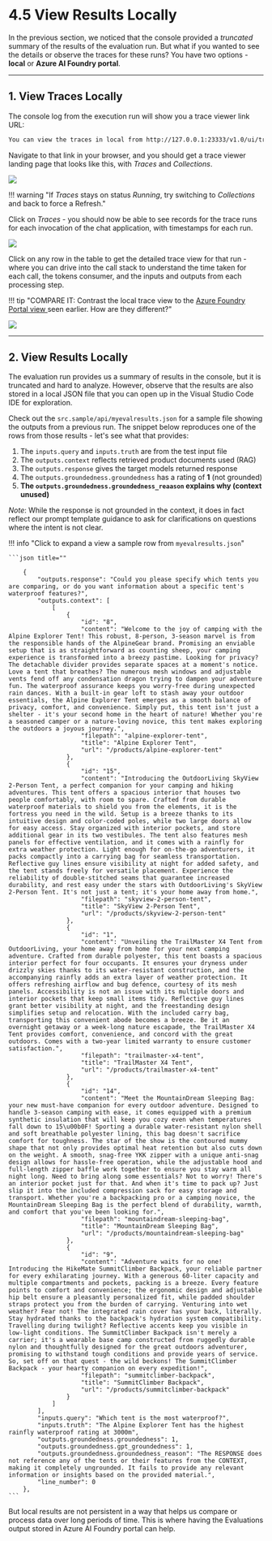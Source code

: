 # 4.5 View Results Locally

In the previous section, we noticed that the console provided a _truncated_ summary of the results of the evaluation run. But what if you wanted to see the details or observe the traces for these runs? You have two options - **local** or **Azure AI Foundry portal**.

---

## 1. View Traces Locally

The console log from the execution run will show you a trace viewer link URL:

```bash title=""
You can view the traces in local from http://127.0.0.1:23333/v1.0/ui/traces/?#run=main_evaluate_chat_with_products_rxna_3r9_20241216_163719_733780
```

Navigate to that link in your browser, and you should get a trace viewer landing page that looks like this, with _Traces_ and _Collections_.

![](./../img/Evaluate-Local-1.png)

!!! warning "If _Traces_ stays on status _Running_, try switching to _Collections_ and back to force a Refresh."

Click on _Traces_ - you should now be able to see records for the trace runs for each invocation of the chat application, with timestamps for each run.

![](./../img/Evaluation-local-2.png)

Click on any row in the table to get the detailed trace view for that run - where you can drive into the call stack to understand the time taken for each call, the tokens consumer, and the inputs and outputs from each processing step.

!!! tip "COMPARE IT: Contrast the local trace view to the [Azure Foundry Portal view ](./../3-Ideate/07.md#2-view-traces-detail) seen earlier. How are they different?"

![](./../img/Evaluation-local-3.png)

---

## 2. View Results Locally

The evaluation run provides us a summary of results in the console, but it is truncated and hard to analyze. However, observe that the results are also stored in a local JSON file that you can open up in the Visual Studio Code IDE for exploration.

Check out the `src.sample/api/myevalresults.json` for a sample file showing the outputs from a previous run. The snippet below reproduces one of the rows from those results - let's see what that provides:

1. The `inputs.query` and `inputs.truth` are from the test input file
1. The `outputs.context` reflects retrieved product documents used (RAG)
1. The `outputs.response` gives the target models returned response
1. The `outputs.groundedness.groundedness` has a rating of **1** (not grounded)
1. **The `outputs.groundedness.groundedness_reaason` explains why (context unused)**

_Note_: While the response is not grounded in the context, it does in fact reflect our prompt template guidance to ask for clarifications on questions where the intent is not clear.


!!! info "Click to expand a view a sample row from `myevalresults.json`"

    ```json title=""

        {
            "outputs.response": "Could you please specify which tents you are comparing, or do you want information about a specific tent's waterproof features?",
            "outputs.context": [
                [
                    {
                        "id": "8",
                        "content": "Welcome to the joy of camping with the Alpine Explorer Tent! This robust, 8-person, 3-season marvel is from the responsible hands of the AlpineGear brand. Promising an enviable setup that is as straightforward as counting sheep, your camping experience is transformed into a breezy pastime. Looking for privacy? The detachable divider provides separate spaces at a moment's notice. Love a tent that breathes? The numerous mesh windows and adjustable vents fend off any condensation dragon trying to dampen your adventure fun. The waterproof assurance keeps you worry-free during unexpected rain dances. With a built-in gear loft to stash away your outdoor essentials, the Alpine Explorer Tent emerges as a smooth balance of privacy, comfort, and convenience. Simply put, this tent isn't just a shelter - it's your second home in the heart of nature! Whether you're a seasoned camper or a nature-loving novice, this tent makes exploring the outdoors a joyous journey.",
                        "filepath": "alpine-explorer-tent",
                        "title": "Alpine Explorer Tent",
                        "url": "/products/alpine-explorer-tent"
                    },
                    {
                        "id": "15",
                        "content": "Introducing the OutdoorLiving SkyView 2-Person Tent, a perfect companion for your camping and hiking adventures. This tent offers a spacious interior that houses two people comfortably, with room to spare. Crafted from durable waterproof materials to shield you from the elements, it is the fortress you need in the wild. Setup is a breeze thanks to its intuitive design and color-coded poles, while two large doors allow for easy access. Stay organized with interior pockets, and store additional gear in its two vestibules. The tent also features mesh panels for effective ventilation, and it comes with a rainfly for extra weather protection. Light enough for on-the-go adventurers, it packs compactly into a carrying bag for seamless transportation. Reflective guy lines ensure visibility at night for added safety, and the tent stands freely for versatile placement. Experience the reliability of double-stitched seams that guarantee increased durability, and rest easy under the stars with OutdoorLiving's SkyView 2-Person Tent. It's not just a tent; it's your home away from home.",
                        "filepath": "skyview-2-person-tent",
                        "title": "SkyView 2-Person Tent",
                        "url": "/products/skyview-2-person-tent"
                    },
                    {
                        "id": "1",
                        "content": "Unveiling the TrailMaster X4 Tent from OutdoorLiving, your home away from home for your next camping adventure. Crafted from durable polyester, this tent boasts a spacious interior perfect for four occupants. It ensures your dryness under drizzly skies thanks to its water-resistant construction, and the accompanying rainfly adds an extra layer of weather protection. It offers refreshing airflow and bug defence, courtesy of its mesh panels. Accessibility is not an issue with its multiple doors and interior pockets that keep small items tidy. Reflective guy lines grant better visibility at night, and the freestanding design simplifies setup and relocation. With the included carry bag, transporting this convenient abode becomes a breeze. Be it an overnight getaway or a week-long nature escapade, the TrailMaster X4 Tent provides comfort, convenience, and concord with the great outdoors. Comes with a two-year limited warranty to ensure customer satisfaction.",
                        "filepath": "trailmaster-x4-tent",
                        "title": "TrailMaster X4 Tent",
                        "url": "/products/trailmaster-x4-tent"
                    },
                    {
                        "id": "14",
                        "content": "Meet the MountainDream Sleeping Bag: your new must-have companion for every outdoor adventure. Designed to handle 3-season camping with ease, it comes equipped with a premium synthetic insulation that will keep you cozy even when temperatures fall down to 15\u00b0F! Sporting a durable water-resistant nylon shell and soft breathable polyester lining, this bag doesn't sacrifice comfort for toughness. The star of the show is the contoured mummy shape that not only provides optimal heat retention but also cuts down on the weight. A smooth, snag-free YKK zipper with a unique anti-snag design allows for hassle-free operation, while the adjustable hood and full-length zipper baffle work together to ensure you stay warm all night long. Need to bring along some essentials? Not to worry! There's an interior pocket just for that. And when it's time to pack up? Just slip it into the included compression sack for easy storage and transport. Whether you're a backpacking pro or a camping novice, the MountainDream Sleeping Bag is the perfect blend of durability, warmth, and comfort that you've been looking for.",
                        "filepath": "mountaindream-sleeping-bag",
                        "title": "MountainDream Sleeping Bag",
                        "url": "/products/mountaindream-sleeping-bag"
                    },
                    {
                        "id": "9",
                        "content": "Adventure waits for no one! Introducing the HikeMate SummitClimber Backpack, your reliable partner for every exhilarating journey. With a generous 60-liter capacity and multiple compartments and pockets, packing is a breeze. Every feature points to comfort and convenience; the ergonomic design and adjustable hip belt ensure a pleasantly personalized fit, while padded shoulder straps protect you from the burden of carrying. Venturing into wet weather? Fear not! The integrated rain cover has your back, literally. Stay hydrated thanks to the backpack's hydration system compatibility. Travelling during twilight? Reflective accents keep you visible in low-light conditions. The SummitClimber Backpack isn't merely a carrier; it's a wearable base camp constructed from ruggedly durable nylon and thoughtfully designed for the great outdoors adventurer, promising to withstand tough conditions and provide years of service. So, set off on that quest - the wild beckons! The SummitClimber Backpack - your hearty companion on every expedition!",
                        "filepath": "summitclimber-backpack",
                        "title": "SummitClimber Backpack",
                        "url": "/products/summitclimber-backpack"
                    }
                ]
            ],
            "inputs.query": "Which tent is the most waterproof?",
            "inputs.truth": "The Alpine Explorer Tent has the highest rainfly waterproof rating at 3000m",
            "outputs.groundedness.groundedness": 1,
            "outputs.groundedness.gpt_groundedness": 1,
            "outputs.groundedness.groundedness_reason": "The RESPONSE does not reference any of the tents or their features from the CONTEXT, making it completely ungrounded. It fails to provide any relevant information or insights based on the provided material.",
            "line_number": 0
        },
    ```

But local results are not persistent in a way that helps us compare or process data over long periods of time. This is where having the Evaluations output stored in Azure AI Foundry portal can help.